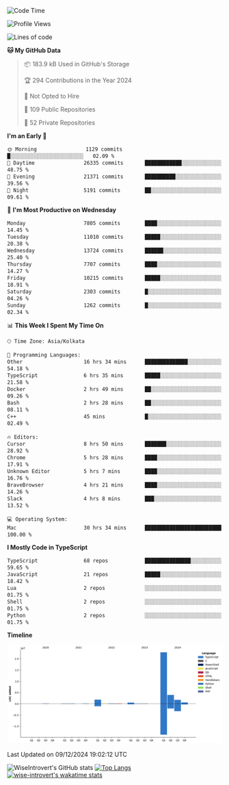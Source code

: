 <!--START_SECTION:waka-->
![Code Time](http://img.shields.io/badge/Code%20Time-1%2C938%20hrs%2043%20mins-blue)

![Profile Views](http://img.shields.io/badge/Profile%20Views-0-blue)

![Lines of code](https://img.shields.io/badge/From%20Hello%20World%20I%27ve%20Written-32.1%20million%20lines%20of%20code-blue)

**🐱 My GitHub Data** 

> 📦 183.9 kB Used in GitHub's Storage 
 > 
> 🏆 294 Contributions in the Year 2024
 > 
> 🚫 Not Opted to Hire
 > 
> 📜 109 Public Repositories 
 > 
> 🔑 52 Private Repositories 
 > 
**I'm an Early 🐤** 

```text
🌞 Morning                1129 commits        █░░░░░░░░░░░░░░░░░░░░░░░░   02.09 % 
🌆 Daytime                26335 commits       ████████████░░░░░░░░░░░░░   48.75 % 
🌃 Evening                21371 commits       ██████████░░░░░░░░░░░░░░░   39.56 % 
🌙 Night                  5191 commits        ██░░░░░░░░░░░░░░░░░░░░░░░   09.61 % 
```
📅 **I'm Most Productive on Wednesday** 

```text
Monday                   7805 commits        ████░░░░░░░░░░░░░░░░░░░░░   14.45 % 
Tuesday                  11010 commits       █████░░░░░░░░░░░░░░░░░░░░   20.38 % 
Wednesday                13724 commits       ██████░░░░░░░░░░░░░░░░░░░   25.40 % 
Thursday                 7707 commits        ████░░░░░░░░░░░░░░░░░░░░░   14.27 % 
Friday                   10215 commits       █████░░░░░░░░░░░░░░░░░░░░   18.91 % 
Saturday                 2303 commits        █░░░░░░░░░░░░░░░░░░░░░░░░   04.26 % 
Sunday                   1262 commits        █░░░░░░░░░░░░░░░░░░░░░░░░   02.34 % 
```


📊 **This Week I Spent My Time On** 

```text
🕑︎ Time Zone: Asia/Kolkata

💬 Programming Languages: 
Other                    16 hrs 34 mins      ██████████████░░░░░░░░░░░   54.18 % 
TypeScript               6 hrs 35 mins       █████░░░░░░░░░░░░░░░░░░░░   21.58 % 
Docker                   2 hrs 49 mins       ██░░░░░░░░░░░░░░░░░░░░░░░   09.26 % 
Bash                     2 hrs 28 mins       ██░░░░░░░░░░░░░░░░░░░░░░░   08.11 % 
C++                      45 mins             █░░░░░░░░░░░░░░░░░░░░░░░░   02.49 % 

🔥 Editors: 
Cursor                   8 hrs 50 mins       ███████░░░░░░░░░░░░░░░░░░   28.92 % 
Chrome                   5 hrs 28 mins       ████░░░░░░░░░░░░░░░░░░░░░   17.91 % 
Unknown Editor           5 hrs 7 mins        ████░░░░░░░░░░░░░░░░░░░░░   16.76 % 
BraveBrowser             4 hrs 21 mins       ████░░░░░░░░░░░░░░░░░░░░░   14.26 % 
Slack                    4 hrs 8 mins        ███░░░░░░░░░░░░░░░░░░░░░░   13.52 % 

💻 Operating System: 
Mac                      30 hrs 34 mins      █████████████████████████   100.00 % 
```

**I Mostly Code in TypeScript** 

```text
TypeScript               68 repos            ███████████████░░░░░░░░░░   59.65 % 
JavaScript               21 repos            █████░░░░░░░░░░░░░░░░░░░░   18.42 % 
Lua                      2 repos             ░░░░░░░░░░░░░░░░░░░░░░░░░   01.75 % 
Shell                    2 repos             ░░░░░░░░░░░░░░░░░░░░░░░░░   01.75 % 
Python                   2 repos             ░░░░░░░░░░░░░░░░░░░░░░░░░   01.75 % 
```



**Timeline**

![Lines of Code chart](https://raw.githubusercontent.com/wise-introvert/wise-introvert/master/assets/bar_graph.png)


 Last Updated on 09/12/2024 19:02:12 UTC
<!--END_SECTION:waka-->

![WiseIntrovert's GitHub stats](https://github-readme-stats.vercel.app/api?username=wise-introvert&count_private=true&show_icons=true)
[![Top Langs](https://github-readme-stats.vercel.app/api/top-langs/?username=wise-introvert&langs_count=10)](https://github.com/anuraghazra/github-readme-stats)
[![wise-introvert's wakatime stats](https://github-readme-stats.vercel.app/api/wakatime?username=wiseintrovert)](https://github.com/anuraghazra/github-readme-stats)
